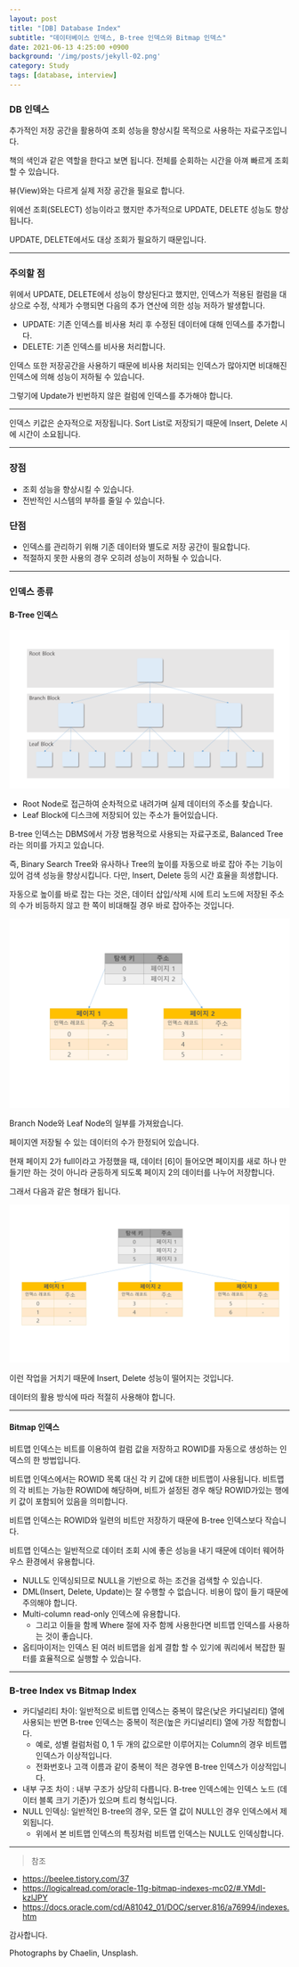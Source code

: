 ```yaml
---
layout: post
title: "[DB] Database Index"
subtitle: "데이터베이스 인덱스, B-tree 인덱스와 Bitmap 인덱스"
date: 2021-06-13 4:25:00 +0900
background: '/img/posts/jekyll-02.png'
category: Study
tags: [database, interview]
---
```

### DB 인덱스
추가적인 저장 공간을 활용하여 조회 성능을 향상시킬 목적으로 사용하는 자료구조입니다.

책의 색인과 같은 역할을 한다고 보면 됩니다. 전체를 순회하는 시간을 아껴 빠르게 조회할 수 있습니다.

뷰(View)와는 다르게 실제 저장 공간을 필요로 합니다.

위에선 조회(SELECT) 성능이라고 했지만 추가적으로 UPDATE, DELETE 성능도 향상됩니다.

UPDATE, DELETE에서도 대상 조회가 필요하기 때문입니다.

*****

### 주의할 점 
위에서 UPDATE, DELETE에서 성능이 향상된다고 했지만, 인덱스가 적용된 컬럼을 대상으로 수정, 삭제가 수행되면 다음의 추가 연산에 의한 성능 저하가 발생합니다.

* UPDATE: 기존 인덱스를 비사용 처리 후 수정된 데이터에 대해 인덱스를 추가합니다.
* DELETE: 기존 인덱스를 비사용 처리합니다.

인덱스 또한 저장공간을 사용하기 때문에 비사용 처리되는 인덱스가 많아지면 비대해진 인덱스에 의해 성능이 저하될 수 있습니다.

그렇기에 Update가 빈번하지 않은 컬럼에 인덱스를 추가해야 합니다.

*****

인덱스 키값은 순자적으로 저장됩니다. Sort List로 저장되기 때문에 Insert, Delete 시에 시간이 소요됩니다.

*****

### 장점
* 조회 성능을 향상시킬 수 있습니다.
* 전반적인 시스템의 부하를 줄일 수 있습니다.

### 단점
* 인덱스를 관리하기 위해 기존 데이터와 별도로 저장 공간이 필요합니다.
* 적절하지 못한 사용의 경우 오히려 성능이 저하될 수 있습니다.

*****

### 인덱스 종류
#### B-Tree 인덱스
<img class="img-fluid" src="/img/posts/inPost/index-01.png">

* Root Node로 접근하여 순차적으로 내려가며 실제 데이터의 주소를 찾습니다.
* Leaf Block에 디스크에 저장되어 있는 주소가 들어있습니다.

B-tree 인덱스는 DBMS에서 가장 범용적으로 사용되는 자료구조로, Balanced Tree라는 의미를 가지고 있습니다.

즉, Binary Search Tree와 유사하나 Tree의 높이를 자동으로 바로 잡아 주는 기능이 있어 검색 성능을 향상시킵니다. 다만, Insert, Delete 등의 시간 효율을 희생합니다.

자동으로 높이를 바로 잡는 다는 것은, 데이터 삽입/삭제 시에 트리 노드에 저장된 주소의 수가 비등하지 않고 한 쪽이 비대해질 경우 바로 잡아주는 것입니다.

<img class="img-fluid" src="/img/posts/inPost/b-tree-01.png">

Branch Node와 Leaf Node의 일부를 가져왔습니다.

페이지엔 저장될 수 있는 데이터의 수가 한정되어 있습니다. 

현재 페이지 2가 full이라고 가정했을 때, 데이터 [6]이 들어오면 페이지를 새로 하나 만들기만 하는 것이 아니라 균등하게 되도록 페이지 2의 데이터를 나누어 저장합니다.

그래서 다음과 같은 형태가 됩니다.

<img class="img-fluid" src="/img/posts/inPost/b-tree-02.png">

이런 작업을 거치기 때문에 Insert, Delete 성능이 떨어지는 것입니다.

데이터의 활용 방식에 따라 적절히 사용해야 합니다.

*****

#### Bitmap 인덱스
비트맵 인덱스는 비트를 이용하여 컬럼 값을 저장하고 ROWID를 자동으로 생성하는 인덱스의 한 방법입니다.

비트맵 인덱스에서는 ROWID 목록 대신 각 키 값에 대한 비트맵이 사용됩니다. 비트맵의 ​​각 비트는 가능한 ROWID에 해당하며, 비트가 설정된 경우 해당 ROWID가있는 행에 키 값이 포함되어 있음을 의미합니다.

비트맵 인덱스는 ROWID와 일련의 비트만 저장하기 때문에 B-tree 인덱스보다 작습니다.

비트맵 인덱스는 일반적으로 데이터 조회 시에 좋은 성능을 내기 때문에 데이터 웨어하우스 환경에서 유용합니다.

* NULL도 인덱싱되므로 NULL을 기반으로 하는 조건을 검색할 수 있습니다.
* DML(Insert, Delete, Update)는 잘 수행할 수 없습니다. 비용이 많이 들기 때문에 주의해야 합니다.
* Multi-column read-only 인덱스에 유용합니다.
    * 그리고 이들을 함께 Where 절에 자주 함께 사용한다면 비트맵 인덱스를 사용하는 것이 좋습니다.
* 옵티마이저는 인덱스 된 여러 비트맵을 쉽게 결합 할 수 있기에 쿼리에서 복잡한 필터를 효율적으로 실행할 수 있습니다.

*****

### B-tree Index vs Bitmap Index
* 카디널리티 차이: 일반적으로 비트맵 인덱스는 중복이 많은(낮은 카디널리티) 열에 사용되는 반면 B-tree 인덱스는 중복이 적은(높은 카디널리티) 열에 가장 적합합니다.
    * 예로, 성별 컬럼처럼 0, 1 두 개의 값으로만 이루어지는 Column의 경우 비트맵 인덱스가 이상적입니다.
    * 전화번호나 고객 이름과 같이 중복이 적은 경우엔 B-tree 인덱스가 이상적입니다.
* 내부 구조 차이 : 내부 구조가 상당히 다릅니다. B-tree 인덱스에는 인덱스 노드 (데이터 블록 크기 기준)가 있으며 트리 형식입니다.
* NULL 인덱싱: 일반적인 B-tree의 경우, 모든 열 값이 NULL인 경우 인덱스에서 제외됩니다.
    * 위에서 본 비트맵 인덱스의 특징처럼 비트맵 인덱스는 NULL도 인덱싱합니다. 

*****

> 참조
* <a href="https://beelee.tistory.com/37">https://beelee.tistory.com/37</a>
* <a href="https://logicalread.com/oracle-11g-bitmap-indexes-mc02/#.YMdI-kzlJPY">https://logicalread.com/oracle-11g-bitmap-indexes-mc02/#.YMdI-kzlJPY</a>
* <a href="https://docs.oracle.com/cd/A81042_01/DOC/server.816/a76994/indexes.htm">https://docs.oracle.com/cd/A81042_01/DOC/server.816/a76994/indexes.htm</a>

감사합니다.

<p class = "placeholder">Photographs by Chaelin, Unsplash.</p>